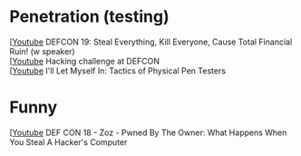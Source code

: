 # Penetration (testing)
\[[Youtube](https://youtu.be/JsVtHqICeKE)
DEFCON 19: Steal Everything, Kill Everyone, Cause Total Financial Ruin!
(w speaker)  
\[[Youtube](https://youtu.be/fHhNWAKw0bY)
Hacking challenge at DEFCON  
\[[Youtube](https://youtu.be/rnmcRTnTNC8)
I'll Let Myself In: Tactics of Physical Pen Testers

# Funny
\[[Youtube](https://youtu.be/Jwpg-AwJ0Jc)
DEF CON 18 - Zoz - Pwned By The Owner: What Happens When You Steal A Hacker's
Computer
